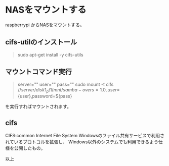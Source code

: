 # NASをマウントする

raspberrypi からNASをマウントする。


## cifs-utilのインストール

> sudo apt-get install -y cifs-utils
 
## マウントコマンド実行

> server=""
> user=""
> pass=""
> sudo mount -t cifs //${server}/disk1_pt1 /mnt/samba -o vers=1.0,user=${user},password=${pass}

を実行すればマウントされます。


## cifs

CIFS:common Internet File System
Windowsのファイル共有サービスで利用されているプロトコルを拡張し、
Windows以外のシステムでも利用できるよう仕様を公開したもの。

以上
